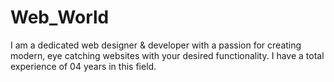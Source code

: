 # Web_World
I am a dedicated web designer &amp; developer with a passion for creating modern, eye catching websites with your desired functionality. I have a total experience of 04 years in this field.
